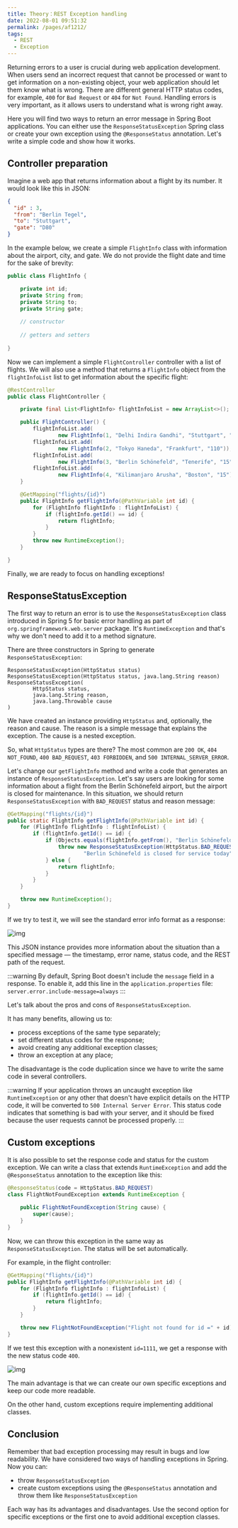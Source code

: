 ```yaml
---
title: Theory：REST Exception handling
date: 2022-08-01 09:51:32
permalink: /pages/af1212/
tags:
  - REST
  - Exception
---
```

Returning errors to a user is crucial during web application development. When users send an incorrect request that cannot be processed or want to get information on a non-existing object, your web application should let them know what is wrong. There are different general HTTP status codes, for example, `400` for `Bad Request` or `404` for `Not Found`. Handling errors is very important, as it allows users to understand what is wrong right away.

Here you will find two ways to return an error message in Spring Boot applications. You can either use the `ResponseStatusException` Spring class or create your own exception using the `@ResponseStatus` annotation. Let's write a simple code and show how it works.

## Controller preparation

Imagine a web app that returns information about a flight by its number. It would look like this in JSON:

```json
{
  "id" : 3,
  "from": "Berlin Tegel",
  "to": "Stuttgart",
  "gate": "D80"
}
```

In the example below, we create a simple `FlightInfo` class with information about the airport, city, and gate. We do not provide the flight date and time for the sake of brevity:

```java
public class FlightInfo {

    private int id;
    private String from;
    private String to;
    private String gate;
 
    // constructor
 
    // getters and setters
 
}
```



Now we can implement a simple `FlightController` controller with a list of flights. We will also use a method that returns a `FlightInfo` object from the `flightInfoList` list to get information about the specific flight:

```java
@RestController
public class FlightController {

    private final List<FlightInfo> flightInfoList = new ArrayList<>();

    public FlightController() {
        flightInfoList.add(
                new FlightInfo(1, "Delhi Indira Gandhi", "Stuttgart", "D80"));
        flightInfoList.add(
                new FlightInfo(2, "Tokyo Haneda", "Frankfurt", "110"));
        flightInfoList.add(
                new FlightInfo(3, "Berlin Schönefeld", "Tenerife", "15"));
        flightInfoList.add(
                new FlightInfo(4, "Kilimanjaro Arusha", "Boston", "15"));
    }

    @GetMapping("flights/{id}")
    public FlightInfo getFlightInfo(@PathVariable int id) {
        for (FlightInfo flightInfo : flightInfoList) {
            if (flightInfo.getId() == id) {
                return flightInfo;
            }
        }
        throw new RuntimeException();
    }

}
```



Finally, we are ready to focus on handling exceptions!

## ResponseStatusException

The first way to return an error is to use the `ResponseStatusException` class introduced in Spring 5 for basic error handling as part of `org.springframework.web.server` package. It's `RuntimeException` and that's why we don't need to add it to a method signature.

There are three constructors in Spring to generate `ResponseStatusException`:

```
ResponseStatusException(HttpStatus status)
ResponseStatusException(HttpStatus status, java.lang.String reason)
ResponseStatusException(
        HttpStatus status, 
        java.lang.String reason, 
        java.lang.Throwable cause
)
```

We have created an instance providing `HttpStatus` and, optionally, the reason and cause. The reason is a simple message that explains the exception. The cause is a nested exception.

So, what `HttpStatus` types are there? The most common are `200 OK`, `404 NOT_FOUND`, `400 BAD_REQUEST`, `403 FORBIDDEN`, and `500 INTERNAL_SERVER_ERROR`.

Let's change our `getFlightInfo` method and write a code that generates an instance of `ResponseStatusException`. Let's say users are looking for some information about a flight from the Berlin Schönefeld airport, but the airport is closed for maintenance. In this situation, we should return `ResponseStatusException` with `BAD_REQUEST` status and reason message:

```java
@GetMapping("flights/{id}")
public static FlightInfo getFlightInfo(@PathVariable int id) {
    for (FlightInfo flightInfo : flightInfoList) {
        if (flightInfo.getId() == id) {
            if (Objects.equals(flightInfo.getFrom(), "Berlin Schönefeld")) {
                throw new ResponseStatusException(HttpStatus.BAD_REQUEST, 
                        "Berlin Schönefeld is closed for service today");
            } else {
                return flightInfo;
            }
        }
    }

    throw new RuntimeException();
}
```



If we try to test it, we will see the standard error info format as a response:

![img](https://ucarecdn.com/769b3c65-a827-4390-a591-a760b65d9d29/)

This JSON instance provides more information about the situation than a specified message — the timestamp, error name, status code, and the REST path of the request.


:::warning
By default, Spring Boot doesn't include the `message` field in a response. To enable it, add this line in the `application.properties` file: `server.error.include-message=always`
:::


Let's talk about the pros and cons of `ResponseStatusException`.

It has many benefits, allowing us to:

- process exceptions of the same type separately;
- set different status codes for the response;
- avoid creating any additional exception classes;
- throw an exception at any place;

The disadvantage is the code duplication since we have to write the same code in several controllers.


:::warning
If your application throws an uncaught exception like `RuntimeException` or any other that doesn't have explicit details on the HTTP code, it will be converted to `500 Internal Server Error`. This status code indicates that something is bad with your server, and it should be fixed because the user requests cannot be processed properly.
:::


## Custom exceptions

It is also possible to set the response code and status for the custom exception. We can write a class that extends `RuntimeException` and add the `@ResponseStatus` annotation to the exception like this:

```java
@ResponseStatus(code = HttpStatus.BAD_REQUEST)
class FlightNotFoundException extends RuntimeException {
    
    public FlightNotFoundException(String cause) {
        super(cause);
    }
}
```



Now, we can throw this exception in the same way as `ResponseStatusException`. The status will be set automatically.

For example, in the flight controller:

```java
@GetMapping("flights/{id}")
public FlightInfo getFlightInfo(@PathVariable int id) {
    for (FlightInfo flightInfo : flightInfoList) {
        if (flightInfo.getId() == id) {
            return flightInfo;
        }
    }

    throw new FlightNotFoundException("Flight not found for id =" + id);
}
```



If we test this exception with a nonexistent `id=1111`, we get a response with the new status code `400`.

![img](https://ucarecdn.com/1ed64678-bf88-41b3-954a-34dbbb425aee/)

The main advantage is that we can create our own specific exceptions and keep our code more readable.

On the other hand, custom exceptions require implementing additional classes.

## Conclusion

Remember that bad exception processing may result in bugs and low readability. We have considered two ways of handling exceptions in Spring. Now you can:

- throw `ResponseStatusException`
- create custom exceptions using the `@ResponseStatus` annotation and throw them like `ResponseStatusException`

Each way has its advantages and disadvantages. Use the second option for specific exceptions or the first one to avoid additional exception classes.